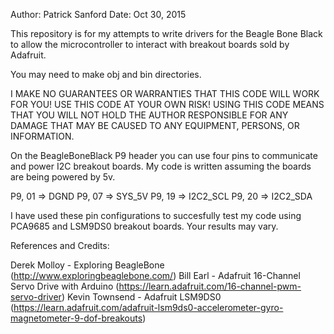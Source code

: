 Author: Patrick Sanford
Date: Oct 30, 2015

This repository is for my attempts to write drivers for the Beagle
Bone Black to allow the microcontroller to interact with breakout boards
sold by Adafruit.

You may need to make obj and bin directories.

I MAKE NO GUARANTEES OR WARRANTIES THAT THIS CODE WILL WORK FOR YOU!
USE THIS CODE AT YOUR OWN RISK! USING THIS CODE MEANS THAT YOU WILL
NOT HOLD THE AUTHOR RESPONSIBLE FOR ANY DAMAGE THAT MAY BE CAUSED TO
ANY EQUIPMENT, PERSONS, OR INFORMATION.

On the BeagleBoneBlack P9 header you can use four pins to communicate
and power I2C breakout boards. My code is written assuming the boards
are being powered by 5v.

P9, 01 => DGND
P9, 07 => SYS_5V
P9, 19 => I2C2_SCL
P9, 20 => I2C2_SDA

I have used these pin configurations to succesfully test my code using
PCA9685 and LSM9DS0 breakout boards. Your results may vary.

References and Credits:

Derek Molloy - Exploring BeagleBone (http://www.exploringbeaglebone.com/)
Bill Earl - Adafruit 16-Channel Servo Drive with Arduino (https://learn.adafruit.com/16-channel-pwm-servo-driver)
Kevin Townsend - Adafruit LSM9DS0 (https://learn.adafruit.com/adafruit-lsm9ds0-accelerometer-gyro-magnetometer-9-dof-breakouts)

